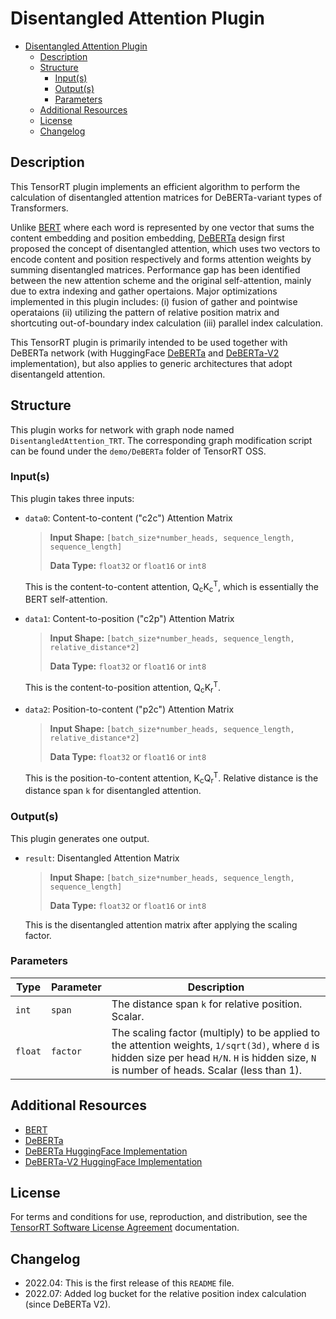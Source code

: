 # Disentangled Attention Plugin

- [Disentangled Attention Plugin](#disentangled-attention-plugin)
  - [Description](#description)
  - [Structure](#structure)
    - [Input(s)](#inputs)
    - [Output(s)](#outputs)
    - [Parameters](#parameters)
  - [Additional Resources](#additional-resources)
  - [License](#license)
  - [Changelog](#changelog)
  
## Description
This TensorRT plugin implements an efficient algorithm to perform the calculation of disentangled attention matrices for DeBERTa-variant types of Transformers.

Unlike [BERT](https://arxiv.org/abs/1810.04805) where each word is represented by one vector that sums the content embedding and position embedding, [DeBERTa](https://arxiv.org/abs/2006.03654) design first proposed the concept of disentangled attention, which uses two vectors to encode content and position respectively and forms attention weights by summing disentangled matrices. Performance gap has been identified between the new attention scheme and the original self-attention, mainly due to extra indexing and gather opertaions. Major optimizations implemented in this plugin includes: (i) fusion of gather and pointwise operataions (ii) utilizing the pattern of relative position matrix and shortcuting out-of-boundary index calculation (iii) parallel index calculation. 

This TensorRT plugin is primarily intended to be used together with DeBERTa network (with HuggingFace [DeBERTa](https://huggingface.co/docs/transformers/model_doc/deberta) and [DeBERTa-V2](https://huggingface.co/docs/transformers/model_doc/deberta-v2) implementation), but also applies to generic architectures that adopt disentangeld attention.

## Structure
This plugin works for network with graph node named `DisentangledAttention_TRT`. The corresponding graph modification script can be found under the `demo/DeBERTa` folder of TensorRT OSS.

### Input(s)
This plugin takes three inputs:

* `data0`: Content-to-content ("c2c") Attention Matrix

  > **Input Shape:** `[batch_size*number_heads, sequence_length, sequence_length]`
  > 
  > **Data Type:** `float32` or `float16` or `int8`

  This is the content-to-content attention, Q<sub>c</sub>K<sub>c</sub><sup>T</sup>, which is essentially the BERT self-attention.

* `data1`: Content-to-position ("c2p") Attention Matrix

  > **Input Shape:** `[batch_size*number_heads, sequence_length, relative_distance*2]`
  > 
  > **Data Type:** `float32` or `float16` or `int8`

  This is the content-to-position attention, Q<sub>c</sub>K<sub>r</sub><sup>T</sup>.

* `data2`: Position-to-content ("p2c") Attention Matrix

  > **Input Shape:** `[batch_size*number_heads, sequence_length,  relative_distance*2]`
  > 
  > **Data Type:** `float32` or `float16` or `int8`

   This is the position-to-content attention, K<sub>c</sub>Q<sub>r</sub><sup>T</sup>. Relative distance is the distance span `k` for disentangled attention.

### Output(s)
This plugin generates one output.

* `result`: Disentangled Attention Matrix

  > **Input Shape:** `[batch_size*number_heads, sequence_length, sequence_length]`
  > 
  > **Data Type:** `float32` or `float16` or `int8`

  This is the disentangled attention matrix after applying the scaling factor.

### Parameters
| Type     | Parameter                | Description
|----------|--------------------------|--------------------------------------------------------
|`int`   |`span`      | The distance span `k` for relative position. Scalar.
|`float`   |`factor`           | The scaling factor (multiply) to be applied to the attention weights, `1/sqrt(3d)`, where `d` is hidden size per head `H/N`. `H` is hidden size, `N` is number of heads. Scalar (less than 1).

## Additional Resources
- [BERT](https://arxiv.org/abs/1810.04805)
- [DeBERTa](https://arxiv.org/abs/2006.03654)
- [DeBERTa HuggingFace Implementation](https://github.com/huggingface/transformers/tree/main/src/transformers/models/deberta)
- [DeBERTa-V2 HuggingFace Implementation](https://github.com/huggingface/transformers/tree/main/src/transformers/models/deberta_v2)
  
## License
For terms and conditions for use, reproduction, and distribution, see the [TensorRT Software License Agreement](https://docs.nvidia.com/deeplearning/sdk/tensorrt-sla/index.html)
documentation.

## Changelog
- 2022.04: This is the first release of this `README` file.
- 2022.07: Added log bucket for the relative position index calculation (since DeBERTa V2).
